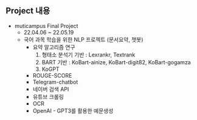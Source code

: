 ## Project 내용

* muticampus Final Project
  * 22.04.06 ~ 22.05.19
  * 국어 과목 학습을 위한 NLP 프로젝트 (문서요약, 챗봇)
    * 요약 알고리즘 연구 
      1. 형태소 분석기 기반 : Lexrankr, Textrank
      2. BART 기반 : KoBart-ainize, KoBart-digit82, KoBart-gogamza
      3. KoGPT
    * ROUGE-SCORE
    * Telegram-chatbot
    * 네이버 검색 API
    * 유튜브 크롤링
    * OCR
    * OpenAI - GPT3를 활용한 예문생성
